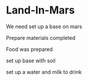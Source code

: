 # Land-In-Mars

We need set up a base on mars

Prepare materials completed

Food was prepared

set up base with soil

set up a water and milk to drink
